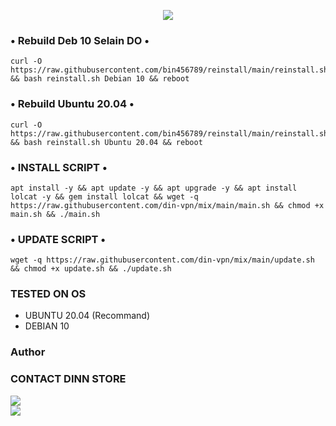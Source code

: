<p align="center">
  <img src="https://readme-typing-svg.demolab.com?font=Capriola&size=40&duration=4000&pause=450&color=F70069&background=FFFFAA00&center=true&random=false&width=600&height=100&lines=DIN-STORE AUTOSCRIPT !;Official Version 1.5.3" /></p>
  
### • Rebuild Deb 10 Selain DO •
<pre><code>curl -O https://raw.githubusercontent.com/bin456789/reinstall/main/reinstall.sh && bash reinstall.sh Debian 10 && reboot</code></pre>

### • Rebuild Ubuntu 20.04 •
<pre><code>curl -O https://raw.githubusercontent.com/bin456789/reinstall/main/reinstall.sh && bash reinstall.sh Ubuntu 20.04 && reboot</code></pre>

### • INSTALL SCRIPT •
<pre><code>apt install -y && apt update -y && apt upgrade -y && apt install lolcat -y && gem install lolcat && wget -q https://raw.githubusercontent.com/din-vpn/mix/main/main.sh && chmod +x main.sh && ./main.sh</code></pre>

### • UPDATE SCRIPT •
<pre><code>wget -q https://raw.githubusercontent.com/din-vpn/mix/main/update.sh && chmod +x update.sh && ./update.sh</code></pre>

### TESTED ON OS 
- UBUNTU 20.04 (Recommand)
- DEBIAN 10

### Author
### CONTACT DINN STORE <br>
<a href="https://t.me/DINN_STORE" target=”_blank”><img src="https://img.shields.io/static/v1?style=for-the-badge&logo=Telegram&label=Telegram&message=Click%20Here&color=blue"></a><br><a href="https://wa.me/6283843750924" target=”_blank”><img src="https://img.shields.io/static/v1?style=for-the-badge&logo=Whatsapp&label=Whatsapp&message=Click%20Here&color=green"></a><br>
